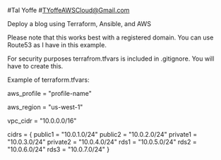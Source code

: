 #Tal Yoffe
#TYoffeAWSCloud@Gmail.com




Deploy a blog using Terraform, Ansible, and AWS

Please note that this works best with a registered domain. You can use Route53 as I have in this example.


For security purposes terrafrom.tfvars is included in .gitignore. You will have to create this.

Example of terraform.tfvars:


aws_profile = "profile-name"

aws_region = "us-west-1"

vpc_cidr = "10.0.0.0/16"

cidrs = {
  public1  = "10.0.1.0/24"
  public2  = "10.0.2.0/24"
  private1 = "10.0.3.0/24"
  private2 = "10.0.4.0/24"
  rds1     = "10.0.5.0/24"
  rds2     = "10.0.6.0/24"
  rds3     = "10.0.7.0/24"
}

